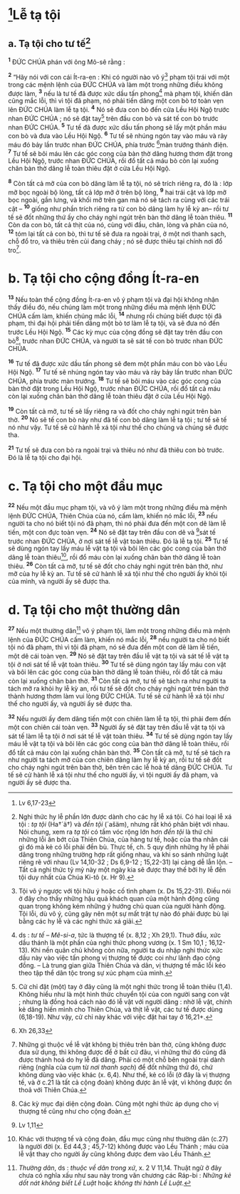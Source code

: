 # [^1*]Lễ tạ tội
## a. Tạ tội cho tư tế[^1]
<sup><b>1</b></sup> ĐỨC CHÚA phán với ông Mô-sê rằng :

<sup><b>2</b></sup> “Hãy nói với con cái Ít-ra-en : Khi có người nào vô ý[^2] phạm tội trái với một trong các mệnh lệnh của ĐỨC CHÚA và làm một trong những điều không được làm, <sup><b>3</b></sup> nếu là tư tế đã được xức dầu tấn phong[^3] mà phạm tội, khiến dân cũng mắc lỗi, thì vì tội đã phạm, nó phải tiến dâng một con bò tơ toàn vẹn lên ĐỨC CHÚA làm lễ tạ tội. <sup><b>4</b></sup> Nó sẽ đưa con bò đến cửa Lều Hội Ngộ trước nhan ĐỨC CHÚA ; nó sẽ đặt tay[^4] trên đầu con bò và sát tế con bò trước nhan ĐỨC CHÚA. <sup><b>5</b></sup> Tư tế đã được xức dầu tấn phong sẽ lấy một phần máu con bò và đưa vào Lều Hội Ngộ. <sup><b>6</b></sup> Tư tế sẽ nhúng ngón tay vào máu và rảy máu đó bảy lần trước nhan ĐỨC CHÚA, phía trước [^2*]màn trướng thánh điện. <sup><b>7</b></sup> Tư tế sẽ bôi máu lên các góc cong của bàn thờ dâng hương thơm đặt trong Lều Hội Ngộ, trước nhan ĐỨC CHÚA, rồi đổ tất cả máu bò còn lại xuống chân bàn thờ dâng lễ toàn thiêu đặt ở cửa Lều Hội Ngộ.

<sup><b>8</b></sup> Còn tất cả mỡ của con bò dâng làm lễ tạ tội, nó sẽ trích riêng ra, đó là : lớp mỡ bọc ngoài bộ lòng, tất cả lớp mỡ ở trên bộ lòng, <sup><b>9</b></sup> hai trái cật và lớp mỡ bọc ngoài, gần lưng, và khối mỡ trên gan mà nó sẽ tách ra cùng với các trái cật – <sup><b>10</b></sup> giống như phần trích riêng ra từ con bò dâng làm hy lễ kỳ an– rồi tư tế sẽ đốt những thứ ấy cho cháy nghi ngút trên bàn thờ dâng lễ toàn thiêu. <sup><b>11</b></sup> Còn da con bò, tất cả thịt của nó, cùng với đầu, chân, lòng và phân của nó, <sup><b>12</b></sup> tóm lại tất cả con bò, thì tư tế sẽ đưa ra ngoài trại, ở một nơi thanh sạch, chỗ đổ tro, và thiêu trên củi đang cháy ; nó sẽ được thiêu tại chính nơi đổ tro[^5].

# b. Tạ tội cho cộng đồng Ít-ra-en
<sup><b>13</b></sup> Nếu toàn thể cộng đồng Ít-ra-en vô ý phạm tội và đại hội không nhận thấy điều đó, nếu chúng làm một trong những điều mà mệnh lệnh ĐỨC CHÚA cấm làm, khiến chúng mắc lỗi, <sup><b>14</b></sup> nhưng rồi chúng biết được tội đã phạm, thì đại hội phải tiến dâng một bò tơ làm lễ tạ tội, và sẽ đưa nó đến trước Lều Hội Ngộ. <sup><b>15</b></sup> Các kỳ mục của cộng đồng sẽ đặt tay trên đầu con bò[^6], trước nhan ĐỨC CHÚA, và người ta sẽ sát tế con bò trước nhan ĐỨC CHÚA.

<sup><b>16</b></sup> Tư tế đã được xức dầu tấn phong sẽ đem một phần máu con bò vào Lều Hội Ngộ. <sup><b>17</b></sup> Tư tế sẽ nhúng ngón tay vào máu và rảy bảy lần trước nhan ĐỨC CHÚA, phía trước màn trướng. <sup><b>18</b></sup> Tư tế sẽ bôi máu vào các góc cong của bàn thờ đặt trong Lều Hội Ngộ, trước nhan ĐỨC CHÚA, rồi đổ tất cả máu còn lại xuống chân bàn thờ dâng lễ toàn thiêu đặt ở cửa Lều Hội Ngộ.

<sup><b>19</b></sup> Còn tất cả mỡ, tư tế sẽ lấy riêng ra và đốt cho cháy nghi ngút trên bàn thờ. <sup><b>20</b></sup> Nó sẽ tế con bò này như đã tế con bò dâng làm lễ tạ tội ; tư tế sẽ tế nó như vậy. Tư tế sẽ cử hành lễ xá tội như thế cho chúng và chúng sẽ được tha.

<sup><b>21</b></sup> Tư tế sẽ đưa con bò ra ngoài trại và thiêu nó như đã thiêu con bò trước. Đó là lễ tạ tội cho đại hội.

# c. Tạ tội cho một đầu mục
<sup><b>22</b></sup> Nếu một đầu mục phạm tội, và vô ý làm một trong những điều mà mệnh lệnh ĐỨC CHÚA, Thiên Chúa của nó, cấm làm, khiến nó mắc lỗi, <sup><b>23</b></sup> nếu người ta cho nó biết tội nó đã phạm, thì nó phải đưa đến một con dê làm lễ tiến, một con đực toàn vẹn. <sup><b>24</b></sup> Nó sẽ đặt tay trên đầu con dê và [^3*]sát tế trước nhan ĐỨC CHÚA, ở nơi sát tế lễ vật toàn thiêu. Đó là lễ tạ tội. <sup><b>25</b></sup> Tư tế sẽ dùng ngón tay lấy máu lễ vật tạ tội và bôi lên các góc cong của bàn thờ dâng lễ toàn thiêu[^7], rồi đổ máu còn lại xuống chân bàn thờ dâng lễ toàn thiêu. <sup><b>26</b></sup> Còn tất cả mỡ, tư tế sẽ đốt cho cháy nghi ngút trên bàn thờ, như mỡ của hy lễ kỳ an. Tư tế sẽ cử hành lễ xá tội như thế cho người ấy khỏi tội của mình, và người ấy sẽ được tha.

# d. Tạ tội cho một thường dân
<sup><b>27</b></sup> Nếu một thường dân[^8] vô ý phạm tội, làm một trong những điều mà mệnh lệnh của ĐỨC CHÚA cấm làm, khiến nó mắc lỗi, <sup><b>28</b></sup> nếu người ta cho nó biết tội nó đã phạm, thì vì tội đã phạm, nó sẽ đưa đến một con dê làm lễ tiến, một dê cái toàn vẹn. <sup><b>29</b></sup> Nó sẽ đặt tay trên đầu lễ vật tạ tội và sát tế lễ vật tạ tội ở nơi sát tế lễ vật toàn thiêu. <sup><b>30</b></sup> Tư tế sẽ dùng ngón tay lấy máu con vật và bôi lên các góc cong của bàn thờ dâng lễ toàn thiêu, rồi đổ tất cả máu còn lại xuống chân bàn thờ. <sup><b>31</b></sup> Còn tất cả mỡ, tư tế sẽ tách ra như người ta tách mỡ ra khỏi hy lễ kỳ an, rồi tư tế sẽ đốt cho cháy nghi ngút trên bàn thờ thành hương thơm làm vui lòng ĐỨC CHÚA. Tư tế sẽ cử hành lễ xá tội như thế cho người ấy, và người ấy sẽ được tha.

<sup><b>32</b></sup> Nếu người ấy đem dâng tiến một con chiên làm lễ tạ tội, thì phải đem đến một con chiên cái toàn vẹn. <sup><b>33</b></sup> Người ấy sẽ đặt tay trên đầu lễ vật tạ tội và sát tế làm lễ tạ tội ở nơi sát tế lễ vật toàn thiêu. <sup><b>34</b></sup> Tư tế sẽ dùng ngón tay lấy máu lễ vật tạ tội và bôi lên các góc cong của bàn thờ dâng lễ toàn thiêu, rồi đổ tất cả máu còn lại xuống chân bàn thờ. <sup><b>35</b></sup> Còn tất cả mỡ, tư tế sẽ tách ra như người ta tách mỡ của con chiên dâng làm hy lễ kỳ an, rồi tư tế sẽ đốt cho cháy nghi ngút trên bàn thờ, bên trên các lễ hoả tế dâng ĐỨC CHÚA. Tư tế sẽ cử hành lễ xá tội như thế cho người ấy, vì tội người ấy đã phạm, và người ấy sẽ được tha.

[^1]: Nghi thức hy lễ phần lớn được dành cho các hy lễ xá tội. Có hai loại lễ xá tội : <i>tạ tội</i> (<span class="hebrew-translit">Ha†´ä†</span>) và <i>đền tội</i> (<span class="hebrew-translit">´ašäm</span>), nhưng rất khó phân biệt với nhau. Nói chung, xem ra <i>tạ tội</i> có tầm vóc rộng lớn hơn <i>đền tội</i> là thứ chỉ những lỗi ăn bớt của Thiên Chúa, của hàng tư tế, hoặc của tha nhân cái gì đó mà kẻ có lỗi phải đền bù. Thực tế, ch. 5 quy định những hy lễ phải dâng trong những trường hợp rất giống nhau, và khi so sánh những luật riêng rẽ với nhau (Lv 14,10-32 ; Ds 6,9-12 ; 15,22-31) lại càng dễ lẫn lộn. – Tất cả nghi thức tỷ mỷ này một ngày kia sẽ được thay thế bởi hy lễ đền tội duy nhất của Chúa Ki-tô (x. Hr 9).
[^2]: Tội vô ý ngược với tội hữu ý hoặc cố tình phạm (x. Ds 15,22-31). Điều nói ở đây cho thấy những hậu quả khách quan của một hành động cũng quan trọng không kém những ý hướng chủ quan của người hành động. Tội lỗi, dù vô ý, cũng gây nên một sự mất trật tự nào đó phải được bù lại bằng các hy lễ và các nghi thức xá giải.
[^3]: ds : <i>tư tế – Mê-si-a</i>, tức là thượng tế (x. 8,12 ; Xh 29,1). Thuở đầu, xức dầu thánh là một phần của nghi thức phong vương (x. 1 Sm 10,1 ; 16,12-13). Khi nền quân chủ không còn nữa, người ta du nhập nghi thức xức dầu này vào việc tấn phong vị thượng tế được coi như lãnh đạo cộng đồng. – Là trung gian giữa Thiên Chúa và dân, vị thượng tế mắc lỗi kéo theo tập thể dân tộc trong sự xúc phạm của mình.
[^4]: Cử chỉ đặt (một) tay ở đây cũng là một nghi thức trong lễ toàn thiêu (1,4). Không hiểu như là một hình thức chuyển tội của con người sang con vật ; nhưng là đồng hoá cách nào đó lễ vật với người dâng : nhờ lễ vật, chính kẻ dâng hiến mình cho Thiên Chúa, và thịt lễ vật, các tư tế được dùng (6,18-19). Như vậy, cử chỉ này khác với việc đặt hai tay ở 16,21+.
[^5]: Những gì thuộc về lễ vật không bị thiêu trên bàn thờ, cũng không được đưa sử dụng, thì không được để ở bất cứ đâu, vì những thứ đó cũng đã được thánh hoá do hy lễ đã dâng. Phải có một chỗ bên ngoài trại dành riêng (nghĩa của cụm từ <i>nơi thanh sạch</i>) để đốt những thứ đó, chứ không dùng vào việc khác (x. 6,4). Như thế, kẻ có lỗi (ở đây là vị thượng tế, và ở c.21 là tất cả cộng đoàn) không được ăn lễ vật, vì không được ổn thoả với Thiên Chúa.
[^6]: Các kỳ mục đại diện cộng đoàn. Cũng một nghi thức áp dụng cho vị thượng tế cũng như cho cộng đoàn.
[^7]: Khác với thượng tế và cộng đoàn, đầu mục cũng như thường dân (c.27) là người đời (x. Ed 44,3 ; 45,7-12) không được vào Lều Thánh ; máu của lễ vật thay cho người ấy cũng không được đem vào Lều Thánh.
[^8]: <i>Thường dân</i>, ds : <i>thuộc về dân trong xứ</i>, x. 2 V 11,14. Thuật ngữ ở đây chưa có nghĩa xấu như sau này trong văn chương các Ráp-bi : <i>Những kẻ dốt nát không biết Lề Luật</i> hoặc <i>không thi hành Lề Luật</i>.
[^1*]: Lv 6,17-23
[^2*]: Xh 26,33
[^3*]: Lv 1,11
